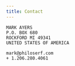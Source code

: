 ```yaml
---
title: Contact
---
```


    MARK AYERS
    P.O. BOX 680
    ROCKFORD MI 49341
    UNITED STATES OF AMERICA

    mark@philoserf.com
    + 1.206.280.4061
